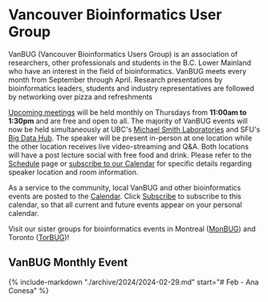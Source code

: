 # **Vancouver Bioinformatics User Group**

VanBUG (Vancouver Bioinformatics Users Group) is an association of researchers, other professionals and students in the B.C. Lower Mainland who have an interest in the field of bioinformatics. VanBUG meets every month from September through April. Research presentations by bioinformatics leaders, students and industry representatives are followed by networking over pizza and refreshments

[Upcoming meetings](./schedule) will be held monthly on Thursdays from **11:00am to 1:30pm** and are free and open to all. The majority of VanBUG events will now be held simultaneously at UBC's [Michael Smith Laboratories](https://goo.gl/maps/fcU5ji45Fxr39eWq6) and SFU's [Big Data Hub](https://goo.gl/maps/xLFmoRof2hTD2KMP6). The speaker will be present in-person at one location while the other location receives live video-streaming and Q&A. Both locations will have a post lecture social with free food and drink. Please refer to the [Schedule](./schedule) page or [subscribe to our Calendar](https://calendar.google.com/calendar/u/1?cid=dmFuYmlvaW5mb0BnbWFpbC5jb20) for specific details regarding speaker location and room information.

As a service to the community, local VanBUG and other bioinformatics events are posted to the [Calendar](https://calendar.google.com/calendar/embed?src=vanbioinfo%40gmail.com&ctz=America%2FVancouver). Click [Subscribe](https://calendar.google.com/calendar/u/1?cid=dmFuYmlvaW5mb0BnbWFpbC5jb20) to subscribe to this calendar, so that all current and future events appear on your personal calendar.

Visit our sister groups for bioinformatics events in Montreal ([MonBUG](https://www.monbug.ca/)) and Toronto ([TorBUG](https://torbug.org/))!

## VanBUG Monthly Event

{%
   include-markdown "./archive/2024/2024-02-29.md"
   start="# Feb - Ana Conesa"
%}
